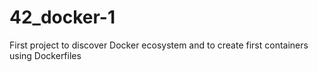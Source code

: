 # 42_docker-1
First project to discover Docker ecosystem and to create first containers using Dockerfiles
